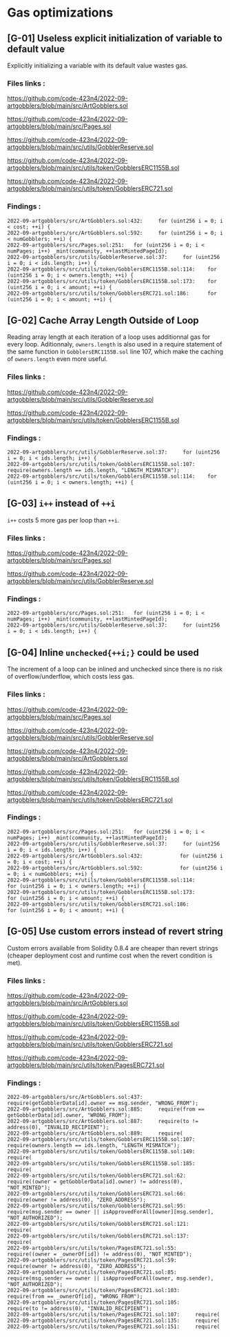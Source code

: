 # Gas optimizations

## [G-01] Useless explicit initialization of variable to default value

Explicitly initializing a variable with its default value wastes gas.

### Files links :

https://github.com/code-423n4/2022-09-artgobblers/blob/main/src/ArtGobblers.sol

https://github.com/code-423n4/2022-09-artgobblers/blob/main/src/Pages.sol

https://github.com/code-423n4/2022-09-artgobblers/blob/main/src/utils/GobblerReserve.sol

https://github.com/code-423n4/2022-09-artgobblers/blob/main/src/utils/token/GobblersERC1155B.sol

https://github.com/code-423n4/2022-09-artgobblers/blob/main/src/utils/token/GobblersERC721.sol

### Findings :

```solidity
2022-09-artgobblers/src/ArtGobblers.sol:432: 	 for (uint256 i = 0; i < cost; ++i) {
2022-09-artgobblers/src/ArtGobblers.sol:592: 	 for (uint256 i = 0; i < numGobblers; ++i) {
2022-09-artgobblers/src/Pages.sol:251: 	 for (uint256 i = 0; i < numPages; i++) _mint(community, ++lastMintedPageId);
2022-09-artgobblers/src/utils/GobblerReserve.sol:37: 	 for (uint256 i = 0; i < ids.length; i++) {
2022-09-artgobblers/src/utils/token/GobblersERC1155B.sol:114: 	 for (uint256 i = 0; i < owners.length; ++i) {
2022-09-artgobblers/src/utils/token/GobblersERC1155B.sol:173: 	 for (uint256 i = 0; i < amount; ++i) {
2022-09-artgobblers/src/utils/token/GobblersERC721.sol:186: 	 for (uint256 i = 0; i < amount; ++i) {
```

## [G-02] Cache Array Length Outside of Loop

Reading array length at each iteration of a loop uses additionnal gas for every loop. Aditionnaly, `owners.length` is also used in a require statement of the same function in `GobblersERC1155B.sol` line 107, which make the caching of `owners.length` even more useful.

### Files links :

https://github.com/code-423n4/2022-09-artgobblers/blob/main/src/utils/GobblerReserve.sol

https://github.com/code-423n4/2022-09-artgobblers/blob/main/src/utils/token/GobblersERC1155B.sol

### Findings :

```solidity
2022-09-artgobblers/src/utils/GobblerReserve.sol:37: 	 for (uint256 i = 0; i < ids.length; i++) {
2022-09-artgobblers/src/utils/token/GobblersERC1155B.sol:107:    require(owners.length == ids.length, "LENGTH_MISMATCH");
2022-09-artgobblers/src/utils/token/GobblersERC1155B.sol:114: 	 for (uint256 i = 0; i < owners.length; ++i) {
```

## [G-03] `i++` instead of `++i`

`i++` costs 5 more gas per loop than `++i`.

### Files links :

https://github.com/code-423n4/2022-09-artgobblers/blob/main/src/Pages.sol

https://github.com/code-423n4/2022-09-artgobblers/blob/main/src/utils/GobblerReserve.sol

### Findings :

```solidity
2022-09-artgobblers/src/Pages.sol:251: 	 for (uint256 i = 0; i < numPages; i++) _mint(community, ++lastMintedPageId);
2022-09-artgobblers/src/utils/GobblerReserve.sol:37: 	 for (uint256 i = 0; i < ids.length; i++) {
```

## [G-04] Inline `unchecked{++i;}` could be used

The increment of a loop can be inlined and unchecked since there is no risk of overflow/underflow, which costs less gas.

### Files links :

https://github.com/code-423n4/2022-09-artgobblers/blob/main/src/Pages.sol

https://github.com/code-423n4/2022-09-artgobblers/blob/main/src/utils/GobblerReserve.sol

https://github.com/code-423n4/2022-09-artgobblers/blob/main/src/ArtGobblers.sol

https://github.com/code-423n4/2022-09-artgobblers/blob/main/src/utils/token/GobblersERC1155B.sol

https://github.com/code-423n4/2022-09-artgobblers/blob/main/src/utils/token/GobblersERC721.sol

### Findings :

```solidity
2022-09-artgobblers/src/Pages.sol:251: 	 for (uint256 i = 0; i < numPages; i++) _mint(community, ++lastMintedPageId);
2022-09-artgobblers/src/utils/GobblerReserve.sol:37: 	 for (uint256 i = 0; i < ids.length; i++) {
2022-09-artgobblers/src/ArtGobblers.sol:432:            for (uint256 i = 0; i < cost; ++i) {
2022-09-artgobblers/src/ArtGobblers.sol:592:            for (uint256 i = 0; i < numGobblers; ++i) {
2022-09-artgobblers/src/utils/token/GobblersERC1155B.sol:114:            for (uint256 i = 0; i < owners.length; ++i) {
2022-09-artgobblers/src/utils/token/GobblersERC1155B.sol:173:            for (uint256 i = 0; i < amount; ++i) {
2022-09-artgobblers/src/utils/token/GobblersERC721.sol:186:            for (uint256 i = 0; i < amount; ++i) {
```

## [G-05] Use custom errors instead of revert string

Custom errors available from Solidity 0.8.4 are cheaper than revert strings (cheaper deployment cost and runtime cost when the revert condition is met).

### Files links :

https://github.com/code-423n4/2022-09-artgobblers/blob/main/src/ArtGobblers.sol

https://github.com/code-423n4/2022-09-artgobblers/blob/main/src/utils/token/GobblersERC1155B.sol

https://github.com/code-423n4/2022-09-artgobblers/blob/main/src/utils/token/GobblersERC721.sol

https://github.com/code-423n4/2022-09-artgobblers/blob/main/src/utils/token/PagesERC721.sol

### Findings :

```solidity
2022-09-artgobblers/src/ArtGobblers.sol:437: 	 require(getGobblerData[id].owner == msg.sender, "WRONG_FROM");
2022-09-artgobblers/src/ArtGobblers.sol:885: 	 require(from == getGobblerData[id].owner, "WRONG_FROM");
2022-09-artgobblers/src/ArtGobblers.sol:887: 	 require(to != address(0), "INVALID_RECIPIENT");
2022-09-artgobblers/src/ArtGobblers.sol:889: 	 require(
2022-09-artgobblers/src/utils/token/GobblersERC1155B.sol:107: 	 require(owners.length == ids.length, "LENGTH_MISMATCH");
2022-09-artgobblers/src/utils/token/GobblersERC1155B.sol:149: 	 require(
2022-09-artgobblers/src/utils/token/GobblersERC1155B.sol:185: 	 require(
2022-09-artgobblers/src/utils/token/GobblersERC721.sol:62: 	 require((owner = getGobblerData[id].owner) != address(0), "NOT_MINTED");
2022-09-artgobblers/src/utils/token/GobblersERC721.sol:66: 	 require(owner != address(0), "ZERO_ADDRESS");
2022-09-artgobblers/src/utils/token/GobblersERC721.sol:95: 	 require(msg.sender == owner || isApprovedForAll[owner][msg.sender], "NOT_AUTHORIZED");
2022-09-artgobblers/src/utils/token/GobblersERC721.sol:121: 	 require(
2022-09-artgobblers/src/utils/token/GobblersERC721.sol:137: 	 require(
2022-09-artgobblers/src/utils/token/PagesERC721.sol:55: 	 require((owner = _ownerOf[id]) != address(0), "NOT_MINTED");
2022-09-artgobblers/src/utils/token/PagesERC721.sol:59: 	 require(owner != address(0), "ZERO_ADDRESS");
2022-09-artgobblers/src/utils/token/PagesERC721.sol:85: 	 require(msg.sender == owner || isApprovedForAll(owner, msg.sender), "NOT_AUTHORIZED");
2022-09-artgobblers/src/utils/token/PagesERC721.sol:103: 	 require(from == _ownerOf[id], "WRONG_FROM");
2022-09-artgobblers/src/utils/token/PagesERC721.sol:105: 	 require(to != address(0), "INVALID_RECIPIENT");
2022-09-artgobblers/src/utils/token/PagesERC721.sol:107: 	 require(
2022-09-artgobblers/src/utils/token/PagesERC721.sol:135: 	 require(
2022-09-artgobblers/src/utils/token/PagesERC721.sol:151: 	 require(
```
